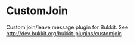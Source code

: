 CustomJoin
==========

Custom join/leave message plugin for Bukkit.
See http://dev.bukkit.org/bukkit-plugins/customjoin
